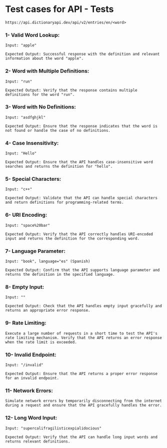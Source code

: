 # Test cases for API - Tests

```https://api.dictionaryapi.dev/api/v2/entries/en/<word>```

### 1- Valid Word Lookup:	
```Input: "apple"```

```Expected Output: Successful response with the definition and relevant information about the word "apple".```

### 2- Word with Multiple Definitions:	
```Input: "run"```

```Expected Output: Verify that the response contains multiple definitions for the word "run".```

### 3- Word with No Definitions:	
```Input: "asdfghjkl"```

```Expected Output: Ensure that the response indicates that the word is not found or handle the case of no definitions.```

### 4- Case Insensitivity:	
```Input: "Hello"```

```Expected Output: Ensure that the API handles case-insensitive word searches and returns the definition for "hello".```

### 5- Special Characters:	
```Input: "c++"```

```Expected Output: Validate that the API can handle special characters and return definitions for programming-related terms.```

### 6- URI Encoding:	
```Input: "space%20bar"```

```Expected Output: Verify that the API correctly handles URI-encoded input and returns the definition for the corresponding word.```

### 7- Language Parameter:	
```Input: "book", language="es" (Spanish)```

```Expected Output: Confirm that the API supports language parameter and returns the definition in the specified language.```

### 8- Empty Input:	
```Input: ""```

```Expected Output: Check that the API handles empty input gracefully and returns an appropriate error response.```

### 9- Rate Limiting:	
```Execute a large number of requests in a short time to test the API's rate limiting mechanism. Verify that the API returns an error response when the rate limit is exceeded.```

### 10- Invalid Endpoint:	
```Input: "/invalid"```

```Expected Output: Ensure that the API returns a proper error response for an invalid endpoint.```

### 11- Network Errors:	
```Simulate network errors by temporarily disconnecting from the internet during a request and ensure that the API gracefully handles the error.```

### 12- Long Word Input:	
```Input: "supercalifragilisticexpialidocious"```

```Expected Output: Verify that the API can handle long input words and returns relevant definitions.```
